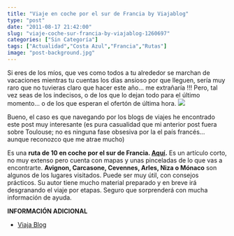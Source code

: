 ```yaml
---
title: "Viaje en coche por el sur de Francia by Viajablog"
type: "post"
date: "2011-08-17 21:42:00"
slug: "viaje-coche-sur-francia-by-viajablog-1260697"
categories: ["Sin Categoría"]
tags: ["Actualidad","Costa Azul","Francia","Rutas"]
image: "post-background.jpg"
---
```


Si eres de los míos, que ves como todos a tu alrededor se marchan de vacaciones mientras tu cuentas los días ansioso por que lleguen, sería muy raro que no tuvieras claro que hacer este año... me extrañaría !!! Pero, tal vez seas de los indecisos, o de los que lo dejan todo para el último momento... o de los que esperan el ofertón de última hora. ![](post-images/images?q=tbn:ANd9GcSmE5W-85q7ZgxkbpgC4xjzYHVtHy919vih7PmPe8nhc0MlpzWw1CaXKY7Xmg)

Bueno, el caso es que navegando por los blogs de viajes he encontrado este post muy interesante (es pura casualidad que mi anterior post fuera sobre Toulouse; no es ninguna fase obsesiva por la el país francés... aunque reconozco que me atrae mucho)

Es una **ruta de 10 en coche por el sur de Francia. [Aquí](http://www.viajablog.com/viaje-en-coche-sur-de-francia-10-dias/).** Es un artículo corto, no muy extenso pero cuenta con mapas y unas pinceladas de lo que vas a encontrarte. **Avignon, Carcasone, Cevennes, Arles, Niza o Mónaco** son algunos de los lugares visitados. Puede ser muy útil, con consejos prácticos. Su autor tiene mucho material preparado y en breve irá desgranando el viaje por etapas. Seguro que sorprenderá con mucha información de ayuda.

**INFORMACIÓN ADICIONAL**

- [Viaja Blog](http://www.viajablog.com/viaje-en-coche-sur-de-francia-10-dias/comment-page-1/#comment-8746)